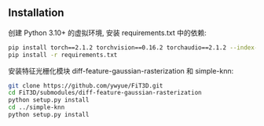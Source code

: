 ## Installation
创建 Python 3.10+ 的虚拟环境, 安装 requirements.txt 中的依赖:

```bash
pip install torch==2.1.2 torchvision==0.16.2 torchaudio==2.1.2 --index-url https://download.pytorch.org/whl/cu118
pip install -r requirements.txt
```
安装特征光栅化模块 diff-feature-gaussian-rasterization 和 simple-knn:

```bash
git clone https://github.com/ywyue/FiT3D.git
cd FiT3D/submodules/diff-feature-gaussian-rasterization
python setup.py install
cd ../simple-knn
python setup.py install
```